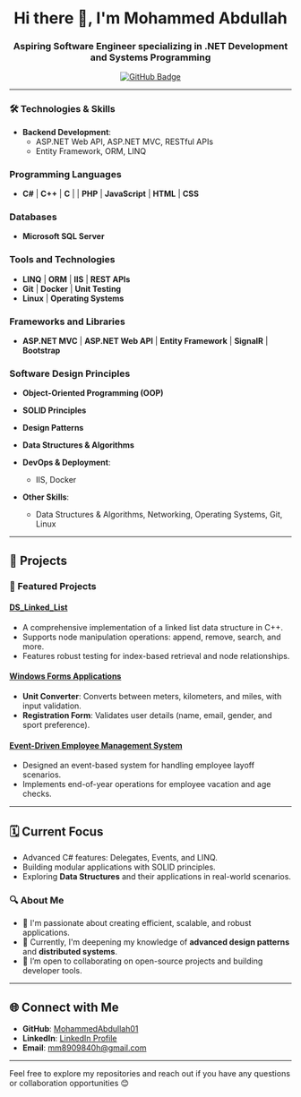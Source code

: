<h1 align="center">Hi there 👋, I'm Mohammed Abdullah</h1>
<h3 align="center">Aspiring Software Engineer specializing in .NET Development and Systems Programming</h3>

<p align="center">
  <a href="https://github.com/MohammedAbdullah01">
    <img src="https://img.shields.io/github/followers/MohammedAbdullah01?label=Followers&style=social" alt="GitHub Badge">
  </a>
</p>

---

### 🛠️ Technologies & Skills

- **Backend Development**:  
  - ASP.NET Web API, ASP.NET MVC, RESTful APIs
  - Entity Framework, ORM, LINQ

### Programming Languages
- **C#** | **C++** | **C** | | **PHP** | **JavaScript** | **HTML** | **CSS**

### Databases
- **Microsoft SQL Server**

### Tools and Technologies
- **LINQ** | **ORM** | **IIS** | **REST APIs**
- **Git** | **Docker** | **Unit Testing** 
- **Linux** | **Operating Systems** 

### Frameworks and Libraries
- **ASP.NET MVC** | **ASP.NET Web API** | **Entity Framework** | **SignalR** | **Bootstrap**

### Software Design Principles  
- **Object-Oriented Programming (OOP)**
- **SOLID Principles**
- **Design Patterns**
- **Data Structures & Algorithms**

- **DevOps & Deployment**:  
  - IIS, Docker

- **Other Skills**:  
  - Data Structures & Algorithms, Networking, Operating Systems, Git, Linux

---

## 📂 Projects

### 🌟 Featured Projects

#### [DS_Linked_List](https://github.com/MohammedAbdullah01/DS_Linked_List)
- A comprehensive implementation of a linked list data structure in C++.
- Supports node manipulation operations: append, remove, search, and more.
- Features robust testing for index-based retrieval and node relationships.

#### [Windows Forms Applications](https://github.com/MohammedAbdullah01)
- **Unit Converter**: Converts between meters, kilometers, and miles, with input validation.
- **Registration Form**: Validates user details (name, email, gender, and sport preference).

#### [Event-Driven Employee Management System](https://github.com/MohammedAbdullah01)
- Designed an event-based system for handling employee layoff scenarios.
- Implements end-of-year operations for employee vacation and age checks.

---

## 🗓️ Current Focus
- Advanced C# features: Delegates, Events, and LINQ.
- Building modular applications with SOLID principles.
- Exploring **Data Structures** and their applications in real-world scenarios.

### 🔍 About Me

- 💼 I'm passionate about creating efficient, scalable, and robust applications.
- 🌱 Currently, I'm deepening my knowledge of **advanced design patterns** and **distributed systems**.
- 🤝 I’m open to collaborating on open-source projects and building developer tools.

---

## 🌐 Connect with Me
- **GitHub**: [MohammedAbdullah01](https://github.com/MohammedAbdullah01)
- **LinkedIn**: [LinkedIn Profile](https://www.linkedin.com/in/mohammed-abdullah-9301ba1a8/)
- **Email**: mm8909840h@gmail.com

---

Feel free to explore my repositories and reach out if you have any questions or collaboration opportunities 😊
